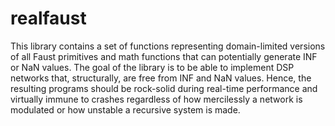 # realfaust
This library contains a set of functions representing domain-limited 
versions of all Faust primitives and math functions that can potentially 
generate INF or NaN values. The goal of the library is to be able to 
implement DSP networks that, structurally, are free from INF and NaN 
values. Hence, the resulting programs should be rock-solid during real-time 
performance and virtually immune to crashes regardless of how mercilessly
a network is modulated or how unstable a recursive system is made.
